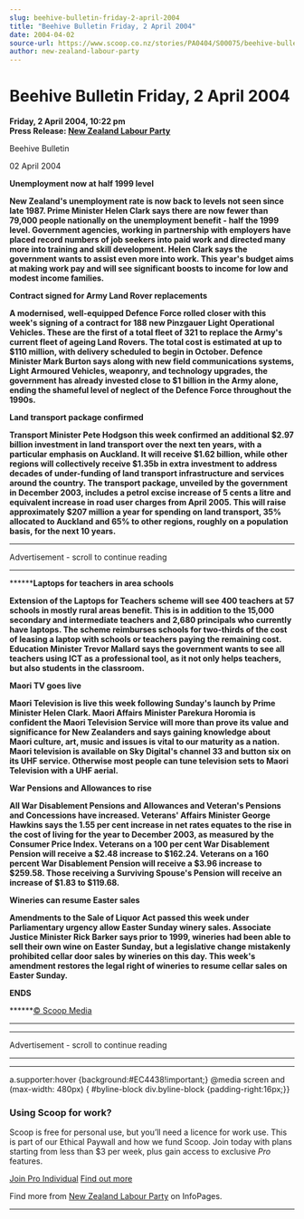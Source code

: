 ```yaml
---
slug: beehive-bulletin-friday-2-april-2004
title: "Beehive Bulletin Friday, 2 April 2004"
date: 2004-04-02
source-url: https://www.scoop.co.nz/stories/PA0404/S00075/beehive-bulletin-friday-2-april-2004.htm
author: new-zealand-labour-party
---
```

Beehive Bulletin Friday, 2 April 2004
=====================================

**Friday, 2 April 2004, 10:22 pm**  
**Press Release: [New Zealand Labour Party](https://info.scoop.co.nz/New_Zealand_Labour_Party)**

Beehive Bulletin

02 April 2004

**Unemployment now at half 1999 level**

**New Zealand's unemployment rate is now back to levels not seen since late 1987. Prime Minister Helen Clark says there are now fewer than 79,000 people nationally on the unemployment benefit - half the 1999 level. Government agencies, working in partnership with employers have placed record numbers of job seekers into paid work and directed many more into training and skill development. Helen Clark says the government wants to assist even more into work. This year's budget aims at making work pay and will see significant boosts to income for low and modest income families.**

****Contract signed for Army Land Rover replacements****

****A modernised, well-equipped Defence Force rolled closer with this week's signing of a contract for 188 new Pinzgauer Light Operational Vehicles. These are the first of a total fleet of 321 to replace the Army's current fleet of ageing Land Rovers. The total cost is estimated at up to $110 million, with delivery scheduled to begin in October. Defence Minister Mark Burton says along with new field communications systems, Light Armoured Vehicles, weaponry, and technology upgrades, the government has already invested close to $1 billion in the Army alone, ending the shameful level of neglect of the Defence Force throughout the 1990s.****

******Land transport package confirmed******

******Transport Minister Pete Hodgson this week confirmed an additional $2.97 billion investment in land transport over the next ten years, with a particular emphasis on Auckland. It will receive $1.62 billion, while other regions will collectively receive $1.35b in extra investment to address decades of under-funding of land transport infrastructure and services around the country. The transport package, unveiled by the government in December 2003, includes a petrol excise increase of 5 cents a litre and equivalent increase in road user charges from April 2005. This will raise approximately $207 million a year for spending on land transport, 35% allocated to Auckland and 65% to other regions, roughly on a population basis, for the next 10 years.******

******

Advertisement - scroll to continue reading











******

********Laptops for teachers in area schools**

**Extension of the Laptops for Teachers scheme will see 400 teachers at 57 schools in mostly rural areas benefit. This is in addition to the 15,000 secondary and intermediate teachers and 2,680 principals who currently have laptops. The scheme reimburses schools for two-thirds of the cost of leasing a laptop with schools or teachers paying the remaining cost. Education Minister Trevor Mallard says the government wants to see all teachers using ICT as a professional tool, as it not only helps teachers, but also students in the classroom.**

****Maori TV goes live****

****Maori Television is live this week following Sunday's launch by Prime Minister Helen Clark. Maori Affairs Minister Parekura Horomia is confident the Maori Television Service will more than prove its value and significance for New Zealanders and says gaining knowledge about Maori culture, art, music and issues is vital to our maturity as a nation. Maori television is available on Sky Digital's channel 33 and button six on its UHF service. Otherwise most people can tune television sets to Maori Television with a UHF aerial.****

******War Pensions and Allowances to rise******

******All War Disablement Pensions and Allowances and Veteran's Pensions and Concessions have increased. Veterans' Affairs Minister George Hawkins says the 1.55 per cent increase in net rates equates to the rise in the cost of living for the year to December 2003, as measured by the Consumer Price Index. Veterans on a 100 per cent War Disablement Pension will receive a $2.48 increase to $162.24. Veterans on a 160 percent War Disablement Pension will receive a $3.96 increase to $259.58. Those receiving a Surviving Spouse's Pension will receive an increase of $1.83 to $119.68.******

********Wineries can resume Easter sales********

******Amendments to the Sale of Liquor Act passed this week under Parliamentary urgency allow Easter Sunday winery sales. Associate Justice Minister Rick Barker says prior to 1999, wineries had been able to sell their own wine on Easter Sunday, but a legislative change mistakenly prohibited cellar door sales by wineries on this day. This week's amendment restores the legal right of wineries to resume cellar sales on Easter Sunday.******

******ENDS******

******[© Scoop Media](http://www.scoop.co.nz/about/terms.html)  
******

******

Advertisement - scroll to continue reading



******

****

a.supporter:hover {background:#EC4438!important;} @media screen and (max-width: 480px) { #byline-block div.byline-block {padding-right:16px;}}

### Using Scoop for work?

Scoop is free for personal use, but you’ll need a licence for work use. This is part of our Ethical Paywall and how we fund Scoop. Join today with plans starting from less than $3 per week, plus gain access to exclusive _Pro_ features.  
  
[Join Pro Individual](https://pro.scoop.co.nz/Individual/?from=ProIn24) [Find out more](https://pro.scoop.co.nz/using-scoop-for-work/?from=ProIn24)

Find more from [New Zealand Labour Party](https://info.scoop.co.nz/New_Zealand_Labour_Party) on InfoPages.



**********